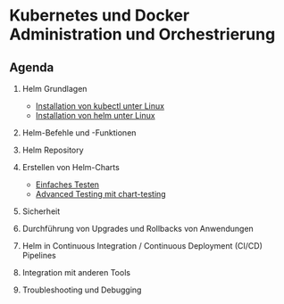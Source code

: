 # Kubernetes und Docker Administration und Orchestrierung 

## Agenda 

  1. Helm Grundlagen
     * [Installation von kubectl unter Linux](kubectl/installation/linux.md)
     * [Installation von helm unter Linux](helm/installation/linux.md) 

  1. Helm-Befehle und -Funktionen

  1. Helm Repository

  1. Erstellen von Helm-Charts
     * [Einfaches Testen](test/simple-test.md)
     * [Advanced Testing mit chart-testing](test/advanced-testing/advanced-testing-with-chart-testing.md) 
 
  1. Sicherheit

  1. Durchführung von Upgrades und Rollbacks von Anwendungen

  1. Helm in Continuous Integration / Continuous Deployment (CI/CD) Pipelines

  1. Integration mit anderen Tools

  1. Troubleshooting und Debugging
  
